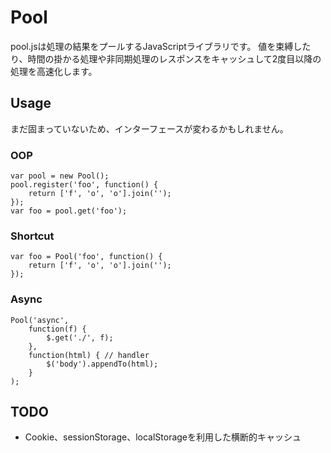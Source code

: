 Pool
====
pool.jsは処理の結果をプールするJavaScriptライブラリです。
値を束縛したり、時間の掛かる処理や非同期処理のレスポンスをキャッシュして2度目以降の処理を高速化します。

Usage
-----
まだ固まっていないため、インターフェースが変わるかもしれません。

### OOP
	var pool = new Pool();
	pool.register('foo', function() {
		return ['f', 'o', 'o'].join('');
	});
	var foo = pool.get('foo');

### Shortcut
	var foo = Pool('foo', function() {
		return ['f', 'o', 'o'].join('');
	});

### Async
	Pool('async',
		function(f) {
			$.get('./', f);
		},
		function(html) { // handler
			$('body').appendTo(html);
		}
	);

TODO
----
- Cookie、sessionStorage、localStorageを利用した横断的キャッシュ
